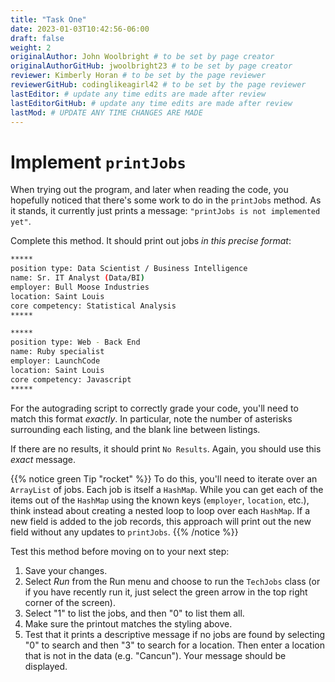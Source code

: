 ```yaml
---
title: "Task One"
date: 2023-01-03T10:42:56-06:00
draft: false
weight: 2
originalAuthor: John Woolbright # to be set by page creator
originalAuthorGitHub: jwoolbright23 # to be set by page creator
reviewer: Kimberly Horan # to be set by the page reviewer
reviewerGitHub: codinglikeagirl42 # to be set by the page reviewer
lastEditor: # update any time edits are made after review
lastEditorGitHub: # update any time edits are made after review
lastMod: # UPDATE ANY TIME CHANGES ARE MADE
---
```


# Implement `printJobs`

When trying out the program, and later when reading the code, you
hopefully noticed that there's some work to do in the `printJobs`
method. As it stands, it currently just prints a message:
`"printJobs is not implemented yet"`.

Complete this method. It should print out jobs *in this precise format*:

```bash
*****
position type: Data Scientist / Business Intelligence
name: Sr. IT Analyst (Data/BI)
employer: Bull Moose Industries
location: Saint Louis
core competency: Statistical Analysis
*****

*****
position type: Web - Back End
name: Ruby specialist
employer: LaunchCode
location: Saint Louis
core competency: Javascript
*****
```

For the autograding script to correctly grade your code, you'll need to match this format *exactly*. In particular, note the number of asterisks surrounding each listing, and the blank line between listings.

If there are no results, it should print `No Results`. Again, you should use this *exact* message.

{{% notice green Tip "rocket" %}}
To do this, you'll need to iterate over an `ArrayList` of jobs. Each job is itself a `HashMap`. While you can get each of the items out of
the `HashMap` using the known keys (`employer`, `location`, etc.), think instead about creating a nested loop to loop over each `HashMap`. If a new field is added to the job records, this approach will print out the new field without any updates to `printJobs`.
{{% /notice %}}

Test this method before moving on to your next step:

1. Save your changes.
2. Select *Run* from the Run menu and choose to run the `TechJobs` class (or if you have recently run it, just select the green arrow in the top right corner of the screen).
3. Select "1" to list the jobs, and then "0" to list them all.
4. Make sure the printout matches the styling above.
5. Test that it prints a descriptive message if no jobs are found by selecting "0" to search and then "3" to search for a location. Then enter a location that is not in the data (e.g. "Cancun"). Your message should be displayed.
